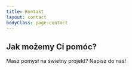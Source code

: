 ```yaml
---
title: Kontakt
layout: contact
bodyClass: page-contact
---
```


## Jak możemy Ci pomóc?

Masz pomysł na świetny projekt?
Napisz do nas!
